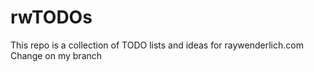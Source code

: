 # rwTODOs

This repo is a collection of TODO lists and ideas for raywenderlich.com
Change on my branch
